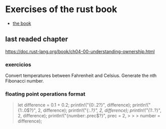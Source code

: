 # Exercises of the rust book
- [the book](https://doc.rust-lang.org/book/)


## last readed chapter
https://doc.rust-lang.org/book/ch04-00-understanding-ownership.html

### exercicios
Convert temperatures between Fahrenheit and Celsius.
Generate the nth Fibonacci number.


### floating point operations format
> let difference = 0.1 + 0.2;
> println!("{0:.2?}", difference);
> println!("{1:.0$?}", 2, difference);
> println!("{:.*?}", 2, difference);
> println!("{1:.*?}", 2, difference);
> println!("{number:.prec$?}", prec = 2, > > > number = difference);